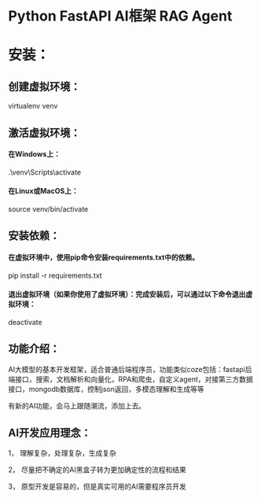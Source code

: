 # Python FastAPI AI框架 RAG  Agent
 
# 安装：
## 创建虚拟环境： 
virtualenv venv
## 激活虚拟环境：
#### 在Windows上： 
.\venv\Scripts\activate
#### 在Linux或MacOS上： 
source venv/bin/activate
## 安装依赖：
#### 在虚拟环境中，使用pip命令安装requirements.txt中的依赖。 
pip install -r requirements.txt
#### 退出虚拟环境（如果你使用了虚拟环境）：完成安装后，可以通过以下命令退出虚拟环境： 
deactivate

## 功能介绍：

AI大模型的基本开发框架，适合普通后端程序员，功能类似coze包括：fastapi后端接口，搜索，文档解析和向量化，RPA和爬虫，自定义agent，对接第三方数据接口，mongodb数据库，控制json返回，多模态理解和生成等等

有新的AI功能，会马上跟随潮流，添加上去。


## AI开发应用理念：

1， 理解复杂，处理复杂，生成复杂

2， 尽量把不确定的AI黑盒子转为更加确定性的流程和结果

3， 原型开发是容易的，但是真实可用的AI需要程序员开发